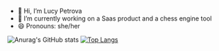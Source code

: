- 👋 Hi, I’m Lucy Petrova
- 👀 I’m currently working on a Saas product and a chess engine tool
- 😄 Pronouns: she/her

![Anurag's GitHub stats](https://github-readme-stats.vercel.app/api?username=lucypetrova22&show_icons=true)
[![Top Langs](https://github-readme-stats.vercel.app/api/top-langs/?username=lucypetrova22&layout=compact)](https://github.com/anuraghazra/github-readme-stats)
